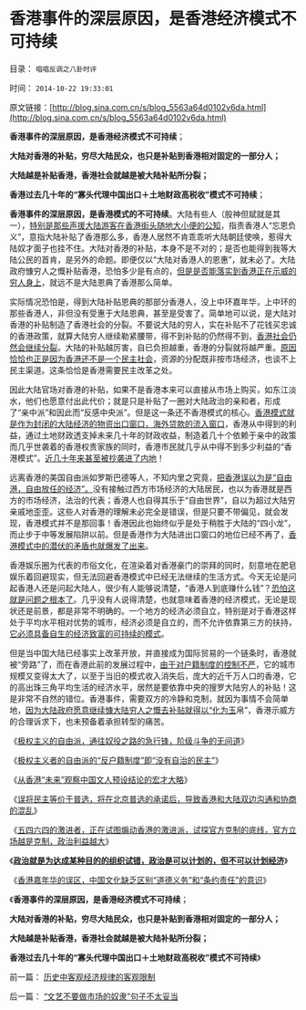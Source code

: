 # 香港事件的深层原因，是香港经济模式不可持续

目录： `唱唱反调之八卦时评` 

时间： `2014-10-22 19:33:01` 

原文链接：[http://blog.sina.com.cn/s/blog_5563a64d0102v6da.html](http://blog.sina.com.cn/s/blog_5563a64d0102v6da.html)

**香港事件的深层原因，是香港经济模式不可持续**；

**大陆对香港的补贴，穷尽大陆民众，也只是补贴到香港相对固定的一部分人；**

**大陆越是补贴香港，香港社会就越是被大陆补贴所分裂；**

**香港过去几十年的“寡头代理中国出口＋土地财政高税收”模式不可持续**；

**香港事件的深层原因，是香港模式的不可持续**。大陆有些人（股神但斌就是其一），[特别是那些声援大陆游客在香港街头随地大小便的公知](../../../2014/5/12/香港“随地大小便起哄案”是大陆公知的集体丑闻；.md)，指责香港人“忘恩负义”，意指大陆补贴了香港那么多，香港人居然不肯乖乖听大陆朝廷使唤，惹得大陆奴才面子也挂不住。大陆对香港的补贴，本身不是不对的；是否也能得到我等大陆公民的首肯，是另外的命题。即便仅以“大陆对香港人的恩惠”，就未必了。大陆政府慷穷人之慨补贴香港，恐怕多少是有点的，[但是是否能落实到香港正在示威的穷人身上](../../../2010/3/30/中国人好赌的原因.md)，就远不是大陆恩典了香港那么简单。

实际情况恐怕是，得到大陆补贴恩典的那部分香港人，没上中环嘉年华，上中环的那些香港人，非但没有受惠于大陆恩典，甚至是受害了。简单地可以说，是大陆对香港的补贴制造了香港社会的分裂。不要说大陆的穷人，实在补贴不了花钱买忠诚的香港政策，就算大陆穷人继续勒紧腰带，得不到补贴的仍然得不到，[香港社会仍然会继续分裂](../../../2008/11/28/从房价成本结构看经济危机有多致命.md)。大陆的补贴越厉害，自已负担越重，香港的分裂就将越严重。[原因恰恰也正是因为香港还不是一个民主社会](../../../2013/2/18/香港不民主，也不自由，资本主义程度不高.md)，资源的分配既非按市场经济，也谈不上民主渠道。这条恰恰是香港需要民主改革之处。

因此大陆官场对香港的补贴，如果不是香港本来可以直接从市场上购买，如东江淡水，他们也愿意付出此代价；就是只是补贴了一圈对大陆政治的亲和者，形成了“亲中派”和因此而“反感中央派”。但是这一条还不香港模式的核心。[香港模式就是作为封闭的大陆经济的物资出口窗口，海外贷款的流入窗口](../../../2014/8/5/理解张五常及其分子装疯卖傻摆架子.md)，香港从中得到的利益，通过土地财政透支掉未来几十年的财政收益，制造着几十个依赖于亲中的政策而几乎世袭着的香港权贵家族的同时，香港市民就几乎从中得不到多少利益的“香港模式”。[近几十年来甚至被抄袭进了内地](../../../2012/2/23/地方政府迷恋香港模式，中央政策倾慕日本模式.md)！

远离香港的美国自由派如罗斯巴德等人，不知内里之究竟，[把香港误以为是“自由港，自由放任的经济”。](../../../2014/8/6/没有享受过自由的香港人，也不知道自由，和自由的可贵；.md)没有接触过西方市场经济的大陆居民，也以为香港就是西方的市场经济，法治的代表；香港人也自得其乐于“自由世界”，自以为超过大陆穷亲戚地歪歪。这些人对香港的理解未必完全是错误，但是只要不带偏见，就会发现，香港模式并不是那回事！香港因此也始终似乎是处于稍胜于大陆的“四小龙”，而止步于中等发展陷阱以前。但是香港作为大陆进出口窗口的地位已经不再了，[香港模式中的潜伏的矛盾也就爆发了出来](../../../2014/8/4/大陆必须放弃港元，香港必须放弃联系汇率.md)。

香港娱乐圈为代表的市俗文化，在渲染着对香港豪门的崇拜的同时，刻意地在肥皂娱乐着回避现实，但无法回避香港模式中已经无法继续的生活方式。今天无论是问起香港人还是问起大陆人，很少有人能够说清楚，“香港人到底赚什么钱”？[恐怕这就是问题之根本了](../../../2011/1/21/香港模式和日本鬼子“人肉开采”.md)。几乎没有人说得清楚，也就意味着香港的经济模式，无论是现状还是前景，都是非常不明确的。一个地方的经济必须自立，特别是对于香港这样处于平均水平相对优势的城市，经济必须是自立的，而不允许依靠第三方的扶持，[它必须具备自生的经济致富的可持续的模式](http://darthvad.blog.163.com/blog/static/5339947020149510450267/)。

但是当中国大陆已经事实上改革开放，并直接成为国际贸易的一个链条时，香港就被“旁路”了，而在香港此前的发展过程中，[由于对户籍制度的控制不严](../../../2014/8/7/香港人应强调户籍制度，协商自治权，动议废除联汇制；.md)，它的城市规模又变得太大了，以至于当旧的模式收入消失后，庞大的近千万人口的香港，它的高出珠三角平均生活的经济水平，居然是要依靠中央的搜罗大陆穷人的补贴！这是非常不自然的错位。香港事件，需要双方的冷静和克制，就因为事情不会简单地，[因为大陆政府愿意继续慷大陆穷人之慨去补贴就得以“化为玉](../../../2011/12/16/废除向香港倾斜的“谷物法”，大陆居民将大大富裕.md)帛”，香港示威方的合理诉求下，也未预备着承担转型的痛苦。

《[极权主义的自由派，通往奴役之路的急行锋，阶级斗争的无间道](../../../2014/8/12/极权主义的自由派，通往奴役之路的急行锋，阶级斗争的无间道.md)》

《[极权主义者的自由派的“反户籍制度”即“没有自治的民主”](../../../2014/8/13/极权主义者的自由派的“反户籍制度”即“没有自治的民主”.md)》

《[从香港“未来”观察中国文人预设结论的宏才大略](../../../2014/8/30/从香港“未来”观察中国文人预设结论的宏才大略.md)》

《[误将民主等价于普选，将在北京普选的承诺后，导致香港和大陆双边沟通和协商的混乱](../../../2014/9/1/北京伸出普选橄榄枝，炸窝的可能是民混派；.md)》

《[五四六四的激进者，正在试图煽动香港的激进派，试探官方克制的底线，官方立场越是克制，政治利益越大](../../../2014/9/7/香港市民应将北京立场的松动，视为善意.md)》

《[**政治就是为达成某种目的的组织试错，政治是可以计划的，但不可以计划经济**](http://darthvad.blog.163.com/blog/static/5339947020149510450267/)》

《[香港嘉年华的误区，中国文化缺乏区别“道德义务”和“条约责任”的意识](../../../2014/10/16/中国文化缺乏区别“道德义务”和“条约责任”的意识.md)》

《**香港事件的深层原因，是香港经济模式不可持续**；

**大陆对香港的补贴，穷尽大陆民众，也只是补贴到香港相对固定的一部分人；**

**大陆越是补贴香港，香港社会就越是被大陆补贴所分裂；**

**香港过去几十年的“寡头代理中国出口＋土地财政高税收”模式不可持续**》

前一篇： [历史中客观经济规律的客观限制](../../../2014/11/17/历史中客观经济规律的客观限制.md)

后一篇： [“文艺不要做市场的奴隶”句子不太妥当](../../../2014/10/18/“文艺不要做市场的奴隶”句子不太妥当.md)

